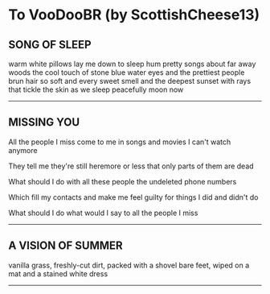 # To VooDooBR (by ScottishCheese13)

## SONG OF SLEEP

warm white pillows
lay me down to sleep
hum pretty songs
about far away woods
the cool touch of stone
blue water eyes
and the prettiest people
brun hair so soft
and every sweet smell
and the deepest sunset
with rays that tickle the skin
as we sleep peacefully
moon now

---

## MISSING YOU

All the people I miss
come to me in songs
and movies I can't watch anymore

They tell me they're still heremore or less
that only parts of them are dead

What should I do
with all these people
the undeleted phone numbers

Which fill my contacts
and make me feel guilty
for things I did and didn't do

What should I do
what would I say
to all the people I miss

---

## A VISION OF SUMMER

vanilla
grass, freshly-cut
dirt, packed with a shovel
bare feet, wiped on a mat
and a stained white dress

---
